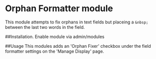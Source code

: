 Orphan Formatter module
=======================

This module attempts to fix orphans in text fields but placeing a ``&nbsp;`` between the last two words in the field.

##Installation.
Enable module via admin/modules

##Usage
This modules adds an 'Orphan Fixer' checkbox under the field formatter settings on the 'Manage Display' page.
